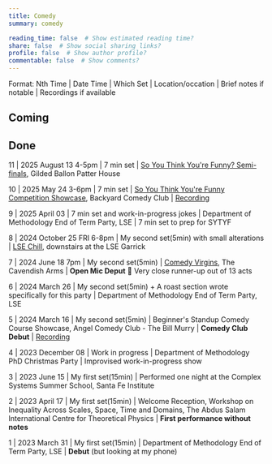 ```yaml
---
title: Comedy
summary: comedy

reading_time: false  # Show estimated reading time?
share: false  # Show social sharing links?
profile: false  # Show author profile?
commentable: false  # Show comments?
---
```


Format: Nth Time | Date Time | Which Set | Location/occation | Brief notes if notable  | Recordings if available


## Coming 



## Done

11 | 2025 August 13 4-5pm | 7 min set | [So You Think You're Funny? Semi-finals](https://tickets.gildedballoon.co.uk/event/14:5629/), Gilded Ballon Patter House

10 | 2025 May 24 3-6pm | 7 min set | [So You Think You're Funny Competition Showcase](https://backyardcomedyclub.co.uk/event/link/?ceId=73cf7480-c448-477a-bb04-1bb97991d208), Backyard Comedy Club | [Recording](https://www.youtube.com/watch?v=JCYde0pNVm4)

9 | 2025 April 03 | 7 min set and work-in-progress jokes | Department of Methodology End of Term Party, LSE | 7 min set to prep for SYTYF

8 | 2024 October 25 FRI 6-8pm | My second set(5min) with small alterations | [LSE Chill](https://www.lse.ac.uk/Events/2024/10/202410251900/LSE-Chill), downstairs at the LSE Garrick

7 | 2024 June 18 7pm | My second set(5min) | [Comedy Virgins](https://www.thecav.uk/comedy), The Cavendish Arms | **Open Mic Deput** 🥈 Very close runner-up out of 13 acts

6 | 2024 March 26 | My second set(5min) + A roast section wrote specifically for this party | Department of Methodology End of Term Party, LSE

5 | 2024 March 16 | My second set(5min) | Beginner's Standup Comedy Course Showcase, Angel Comedy Club - The Bill Murry | **Comedy Club Debut** | [Recording](https://www.instagram.com/reel/C8fZ5VXASc2/?utm_source=ig_web_copy_link&igsh=MzRlODBiNWFlZA==)

4 | 2023 December 08 | Work in progress | Department of Methodology PhD Christmas Party | Improvised work-in-progress show

3 | 2023 June 15 | My first set(15min) | Performed one night at the Complex Systems Summer School, Santa Fe Institute

2 | 2023 April 17 | My first set(15min) | Welcome Reception, Workshop on Inequality Across Scales, Space, Time and Domains, The Abdus Salam International Centre for Theoretical Physics | **First performance without notes**

1 | 2023 March 31 | My first set(15min) | Department of Methodology End of Term Party, LSE | **Debut** (but looking at my phone) 
